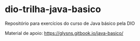 # dio-trilha-java-basico
Repositório para exercícios do curso de Java básico pela DIO

Material de apoio: https://glysns.gitbook.io/java-basico/
